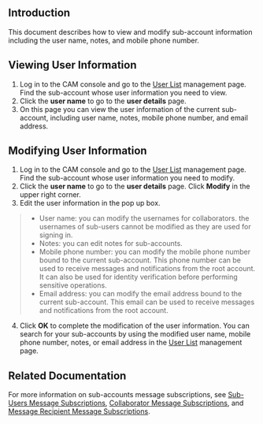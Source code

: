 ## Introduction
This document describes how to view and modify sub-account information including the user name, notes, and mobile phone number.
## Viewing User Information
1. Log in to the CAM console and go to the [User List](https://console.cloud.tencent.com/cam) management page. Find the sub-account whose user information you need to view.
2. Click the **user name** to go to the **user details** page.
3. On this page you can view the user information of the current sub-account, including user name, notes, mobile phone number, and email address.

## Modifying User Information
1. Log in to the CAM console and go to the [User List](https://console.cloud.tencent.com/cam) management page. Find the sub-account whose user information you need to modify.
2. Click the **user name** to go to the **user details** page. Click **Modify** in the upper right corner.
3. Edit the user information in the pop up box. 
> - User name: you can modify the usernames for collaborators. the usernames of sub-users cannot be modified as they are used for signing in.
> - Notes: you can edit notes for sub-accounts.
> - Mobile phone number: you can modify the mobile phone number bound to the current sub-account. This phone number can be used to receive messages and notifications from the root account. It can also be used for identity verification before performing sensitive operations.
> - Email address: you can modify the email address bound to the current sub-account. This email can be used to receive messages and notifications from the root account.
4. Click **OK** to complete the modification of the user information. You can search for your sub-accounts by using the modified user name, mobile phone number, notes, or email address in the [User List](https://console.cloud.tencent.com/cam) management page.

## Related Documentation <span id="contact"></span>

For more information on sub-accounts message subscriptions, see [Sub-Users Message Subscriptions](https://intl.cloud.tencent.com/document/product/598/32651), [Collaborator Message Subscriptions](https://intl.cloud.tencent.com/document/product/598/32642), and [Message Recipient Message Subscriptions](https://intl.cloud.tencent.com/document/product/598/32646).

